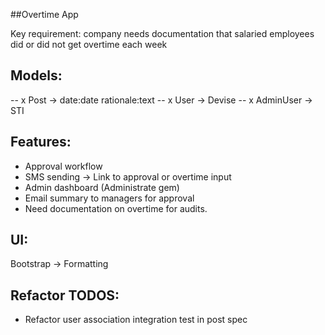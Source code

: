 ##Overtime App

Key requirement: company needs documentation that salaried employees did or did not get overtime each week

## Models:
-- x Post -> date:date rationale:text
-- x User -> Devise
-- x AdminUser -> STI

## Features:
- Approval workflow
- SMS sending -> Link to approval or overtime input
- Admin dashboard (Administrate gem)
- Email summary to managers for approval
- Need documentation on overtime for audits.

## UI:
Bootstrap -> Formatting

## Refactor TODOS:
- Refactor user association integration test in post spec

